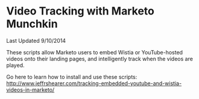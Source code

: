 # Video Tracking with Marketo Munchkin
Last Updated 9/10/2014

These scripts allow Marketo users to embed Wistia or YouTube-hosted videos onto their landing pages, and intelligently track when the videos are played. 

Go here to learn how to install and use these scripts: <http://www.jeffrshearer.com/tracking-embedded-youtube-and-wistia-videos-in-marketo/>
